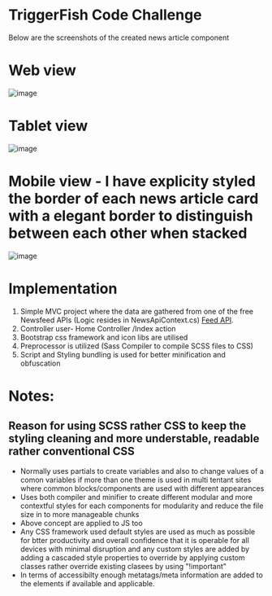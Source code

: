 # TriggerFish Code Challenge
Below are the screenshots of the created news article component
# Web view
![image](https://user-images.githubusercontent.com/6778416/158190376-9dda6f95-c9b9-4853-936a-6ac97137f333.png)
# Tablet view
![image](https://user-images.githubusercontent.com/6778416/158191000-a8754e7a-6baa-455e-9bf2-7b9a8784da42.png)
# Mobile view - I have explicity styled the border of each news article card with a elegant border to distinguish between each other when stacked
![image](https://user-images.githubusercontent.com/6778416/158191151-9e4fbe40-fa9e-4903-8d56-d1500409dd07.png)


# Implementation
1. Simple MVC project where the data are gathered from one of the free Newsfeed APIs (Logic resides in NewsApiContext.cs) [Feed API](https://newsapi.org/).
2. Controller user- Home Controller /Index action
3. Bootstrap css framework and icon libs are utilised 
4. Preprocessor is utilized (Sass Compiler to compile SCSS files to CSS)
5. Script and Styling bundling is used for better minification and obfuscation

# Notes:
## Reason for using SCSS rather CSS to keep the styling cleaning and more understable, readable rather conventional CSS
  - Normally uses partials to create variables and also to change values of a comon variables if more than one theme is used in multi tentant sites where common blocks/components are used with different appearances
  - Uses both compiler and minifier to create different modular and more contextful styles for each components for modularity and reduce the file size in to more manageable chunks 
  - Above concept are applied to JS too
  - Any CSS framework used default styles are used as much as possible for btter productivity and overall confidence that it is operable for all devices with minimal disruption and any custom styles are added by adding a cascaded style properties to override by applying custom classes rather override existing clasees by using "!important"
  - In terms of accessibilty enough metatags/meta information are added to the elements if available and applicable. 
    
